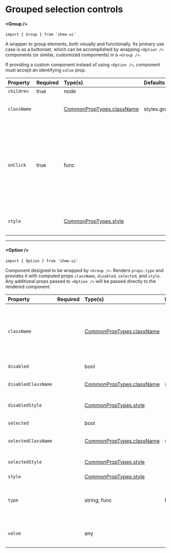 Grouped selection controls
=====================

#### \<Group />
`import { Group } from 'ihme-ui'`


A wrapper to group elements, both visually and functionally. Its primary use case is as a buttonset,
which can be accomplished by wrapping `<Option />` components (or similar, customized components) in a `<Group />`.

If providing a custom component instead of using `<Option />`, component must accept an identifying `value` prop.


Property | Required | Type(s) | Defaults | Description
:---    |:---      |:---     |:---      |:---       
`children` | true | node |  | 
`className` |  | [CommonPropTypes.className](https://github.com/ihmeuw/ihme-ui/blob/master/src/utils/props.js#L11) | styles.group | className applied to outermost wrapping div
`onClick` | true | func |  | onClick callback passed to each child<br />implicitly depends on child components having a `value` prop<br />signature: (SyntheticEvent, selectedValue) {...}
`style` |  | [CommonPropTypes.style](https://github.com/ihmeuw/ihme-ui/blob/master/src/utils/props.js#L16) |  | inline styles applied to outermost wrapping div

---

#### \<Option />
`import { Option } from 'ihme-ui'`


Component designed to be wrapped by `<Group />`. Renders `props.type` and provides it with computed props `className`, `disabled`, `selected`, and `style`.
Any additional props passed to `<Option />` will be passed directly to the rendered component.


Property | Required | Type(s) | Defaults | Description
:---    |:---      |:---     |:---      |:---       
`className` |  | [CommonPropTypes.className](https://github.com/ihmeuw/ihme-ui/blob/master/src/utils/props.js#L11) |  | combined with `disabledClassName` and `selectedClassName` (if applicable) and passed to rendered component as `className`
`disabled` |  | bool |  | whether option is disabled
`disabledClassName` |  | [CommonPropTypes.className](https://github.com/ihmeuw/ihme-ui/blob/master/src/utils/props.js#L11) | styles.disabled | className applied when disabled
`disabledStyle` |  | [CommonPropTypes.style](https://github.com/ihmeuw/ihme-ui/blob/master/src/utils/props.js#L16) |  | inline style applied when disabled
`selected` |  | bool |  | whether option is selected
`selectedClassName` |  | [CommonPropTypes.className](https://github.com/ihmeuw/ihme-ui/blob/master/src/utils/props.js#L11) | styles.selected | className applied when selected
`selectedStyle` |  | [CommonPropTypes.style](https://github.com/ihmeuw/ihme-ui/blob/master/src/utils/props.js#L16) |  | inline style applied when selected
`style` |  | [CommonPropTypes.style](https://github.com/ihmeuw/ihme-ui/blob/master/src/utils/props.js#L16) |  | inline styles
`type` |  | string, func | Button | tag name (JSX primitive) or React component to be rendered<br />defaults to [`<Button />`](https://github.com/ihmeuw/ihme-ui/blob/master/src/ui/button/src/button.jsx)
`value` |  | any |  | used by `<Group />` to generate proper onClick handlers
